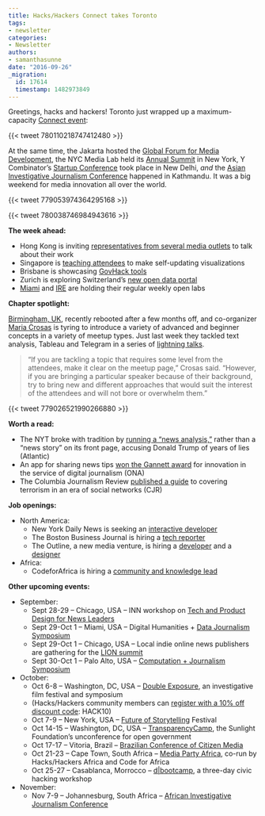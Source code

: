 ```yaml
---
title: Hacks/Hackers Connect takes Toronto
tags:
- newsletter
categories:
- Newsletter
authors:
- samanthasunne
date: "2016-09-26"
_migration:
  id: 17614
  timestamp: 1482973849
---
```


Greetings, hacks and hackers! Toronto just wrapped up a maximum-capacity [Connect event][1]:

{{< tweet 780110218747412480 >}}

At the same time, the Jakarta hosted the [Global Forum for Media Development][2], the NYC Media Lab held its [Annual Summit][3] in New York, Y Combinator&#8217;s [Startup Conference][4] took place in New Delhi, _and_ the [Asian Investigative Journalism Conference][5] happened in Kathmandu. It was a big weekend for media innovation all over the world.

{{< tweet 779053974364295168 >}}

{{< tweet 780038746984943616 >}}

**The week ahead:**

  * Hong Kong is inviting [representatives from several media outlets][6] to talk about their work
  * Singapore is [teaching attendees][7] to make self-updating visualizations
  * Brisbane is showcasing [GovHack tools][8]
  * Zurich is exploring Switzerland&#8217;s [new open data portal][9]
  * [Miami][10] and [IRE][11] are holding their regular weekly open labs

**Chapter spotlight:**

[Birmingham, UK][12], recently rebooted after a few months off, and co-organizer [Maria Crosas][13] is tyring to introduce a variety of advanced and beginner concepts in a variety of meetup types. Just last week they tackled text analysis, Tableau and Telegram in a series of [lightning talks][14].

> &#8220;If you are tackling a topic that requires some level from the attendees, make it clear on the meetup page,&#8221; Crosas said. &#8220;However, if you are bringing a particular speaker because of their background, try to bring new and different approaches that would suit the interest of the attendees and will not bore or overwhelm them.&#8221;

{{< tweet 779026521990266880 >}}

**Worth a read:**

  * The NYT broke with tradition by [running a &#8220;news analysis,&#8221;][15] rather than a &#8220;news story&#8221; on its front page, accusing Donald Trump of years of lies (Atlantic)
  * An app for sharing news tips [won the Gannett award][16] for innovation in the service of digital journalism (ONA)
  * The Columbia Journalism Review [published a guide][17] to covering terrorism in an era of social networks (CJR)

**Job openings:**

  * North America: 
      * New York Daily News is seeking an [interactive developer][18]
      * The Boston Business Journal is hiring a [tech reporter][19]
      * The Outline, a new media venture, is hiring a [developer][20] and a [designer][21]
  * Africa: 
      * CodeforAfrica is hiring a [community and knowledge lead][22]

**Other upcoming events:**

  * September: 
      * Sept 28-29 &#8211; Chicago, USA &#8211; INN workshop on [Tech and Product Design for News Leaders][23]
      * Sept 29-Oct 1 &#8211; Miami, USA &#8211; Digital Humanities + [Data Journalism Symposium][24]
      * Sept 29-Oct 1 &#8211; Chicago, USA &#8211; Local indie online news publishers are gathering for the [LION summit][25]
      * Sept 30-Oct 1 &#8211; Palo Alto, USA &#8211; [Computation + Journalism Symposium][26]
  * October: 
      * Oct 6-8 &#8211; Washington, DC, USA &#8211; [Double Exposure][27], an investigative film festival and symposium
      * (Hacks/Hackers community members can [register with a 10% off discount code][28]: HACK10)
      * Oct 7-9 &#8211; New York, USA &#8211; [Future of Storytelling][29] Festival
      * Oct 14-15 &#8211; Washington, DC, USA &#8211; [TransparencyCamp][30], the Sunlight Foundation&#8217;s unconference for open government
      * Oct 17-17 &#8211; Vitoria, Brazil &#8211; [Brazilian Conference of Citizen Media][31]
      * Oct 21-23 &#8211; Cape Town, South Africa &#8211; [Media Party Africa][32], co-run by Hacks/Hackers Africa and Code for Africa
      * Oct 25-27 &#8211; Casablanca, Morrocco &#8211; [d|bootcamp][33], a three-day civic hacking workshop
  * November: 
      * Nov 7-9 &#8211; Johannesburg, South Africa &#8211; [African Investigative Journalism Conference][34]

 [1]: http://connect.hackshackers.com/event/toronto
 [2]: http://gfmd.info/en/site/news/882/Get-ready-for-the-2016-Jakarta-World-Forum-for-Media-Development.htm
 [3]: http://summit.nycmedialab.org/
 [4]: https://www.innov8.work/ycombinator/
 [5]: http://2016.uncoveringasia.org/
 [6]: http://www.meetup.com/Hacks-Hackers-Hong-Kong/events/233867198/
 [7]: http://www.meetup.com/Hacks-Hackers-Singapore/events/233579595/
 [8]: http://www.meetup.com/Hacks-Hackers-Brisbane/events/232355769/
 [9]: http://www.meetup.com/Hacks-Hackers-Zurich/events/234239280/
 [10]: http://www.meetup.com/Hacks-Hackers-Miami/
 [11]: http://www.meetup.com/hackshackersIRE/
 [12]: https://www.meetup.com/Hacks-Hackers-Birmingham/
 [13]: https://twitter.com/mcrosasb
 [14]: https://www.meetup.com/Hacks-Hackers-Birmingham/events/233788479/
 [15]: http://www.theatlantic.com/politics/archive/2016/09/the-death-of-he-said-she-said-journalism/500519/?utm_source=feed
 [16]: http://journalists.org/2016/09/17/breaking-news-intercept-quartz-new-york-magazine-take-home-2016-online-journalism-awards/
 [17]: http://www.cjr.org/tow_center_reports/coverage_terrorism_social_media.php
 [18]: http://ire.org/jobs/job/890/
 [19]: http://talkingbiznews.com/biz-news-help-wanted/boston-business-journal-seeks-tech-reporter/
 [20]: https://boards.greenhouse.io/theoutline/jobs/264940#.V9gdP5MrKHp
 [21]: https://boards.greenhouse.io/theoutline/jobs/274115#.V9gk0pMrKHp
 [22]: http://opportunities.codeforafrica.org/community-knowledge-lead-nairobi-kenya/
 [23]: https://inn.org/event/technology-and-product-design-for-newsroom-leaders/
 [24]: http://dhdjmiami.com/
 [25]: http://www.lionpublishers.com/conference/home/
 [26]: http://journalism.stanford.edu/cj2016/
 [27]: http://face2face.si.edu/my_weblog/2015/09/double-exposure-investigative-film-festival.html
 [28]: http://www.brownpapertickets.com/profile/1250518
 [29]: http://www.fostfest.com/#content
 [30]: https://tcamp.sunlightfoundation.com/register/
 [31]: http://eventos.ufes.br/index.php/midiacidada/midiacidada
 [32]: https://www.eventbrite.com/e/media-party-africa-tickets-27194686038
 [33]: http://casablanca.dbootcamp.org/
 [34]: http://www.journalism.co.za/aijc/